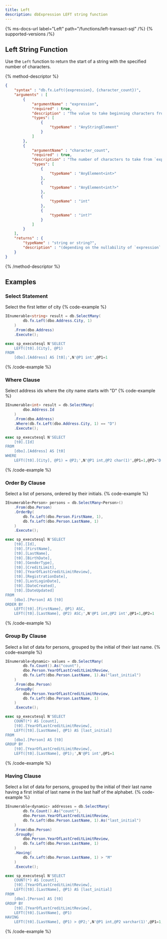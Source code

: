 ```yaml
---
title: Left
description: dbExpression LEFT string function
---
```


{% ms-docs-url label="Left" path="/functions/left-transact-sql" /%}
{% supported-versions /%}

## Left String Function

Use the `Left` function to return the start of a string with the specified number of characters.

{% method-descriptor %}
```json
{
    "syntax" : "db.fx.Left({expression}, {character_count})",
    "arguments" : [
        {
            "argumentName" : "expression",
            "required" : true,
            "description" : "The value to take beginning characters from.",
            "types": [
                { 
                    "typeName" : "AnyStringElement"
                }
            ]
        },
        {
            "argumentName" : "character_count",
            "required" : true,
            "description" : "The number of characters to take from `expression`.",
            "types": [
                { 
                    "typeName" : "AnyElement<int>"
                },
				{ 
                    "typeName" : "AnyElement<int?>"
                },
				{ 
                    "typeName" : "int"
                },
				{ 
                    "typeName" : "int?"
                }
            ]
        }            
    ],
    "returns" : { 
        "typeName" : "string or string?",
		"description" : "(depending on the nullability of `expression` and `character_count`)"
    }
}
```
{% /method-descriptor %}

## Examples
### Select Statement
Select the first letter of city
{% code-example %}
```csharp
IEnumerable<string> result = db.SelectMany(
		db.fx.Left(dbo.Address.City, 1)
	)
	.From(dbo.Address)
	.Execute();
```
```sql
exec sp_executesql N'SELECT
    LEFT([t0].[City], @P1)
FROM
    [dbo].[Address] AS [t0];',N'@P1 int',@P1=1
```
{% /code-example %}

### Where Clause
Select address ids where the city name starts with "D"
{% code-example %}
```csharp
IEnumerable<int> result = db.SelectMany(
		dbo.Address.Id
	)
	.From(dbo.Address)
    .Where(db.fx.Left(dbo.Address.City, 1) == "D")
	.Execute();
```
```sql
exec sp_executesql N'SELECT
    [t0].[Id]
FROM
    [dbo].[Address] AS [t0]
WHERE
    LEFT([t0].[City], @P1) = @P2;',N'@P1 int,@P2 char(1)',@P1=1,@P2='D'
```
{% /code-example %}

### Order By Clause
Select a list of persons, ordered by their initials.
{% code-example %}
```csharp
IEnumerable<Person> persons = db.SelectMany<Person>()
    .From(dbo.Person)
    .OrderBy(
        db.fx.Left(dbo.Person.FirstName, 1),
        db.fx.Left(dbo.Person.LastName, 1)
    )
    .Execute();
```
```sql
exec sp_executesql N'SELECT
    [t0].[Id],
    [t0].[FirstName],
    [t0].[LastName],
    [t0].[BirthDate],
    [t0].[GenderType],
    [t0].[CreditLimit],
    [t0].[YearOfLastCreditLimitReview],
    [t0].[RegistrationDate],
    [t0].[LastLoginDate],
    [t0].[DateCreated],
    [t0].[DateUpdated]
FROM
    [dbo].[Person] AS [t0]
ORDER BY
    LEFT([t0].[FirstName], @P1) ASC,
    LEFT([t0].[LastName], @P2) ASC;',N'@P1 int,@P2 int',@P1=1,@P2=1
```
{% /code-example %}

### Group By Clause
Select a list of data for persons, grouped by the initial of their last name.
{% code-example %}
```csharp
IEnumerable<dynamic> values = db.SelectMany(
        db.fx.Count().As("count"),
        dbo.Person.YearOfLastCreditLimitReview,
        db.fx.Left(dbo.Person.LastName, 1).As("last_initial")
    )
    .From(dbo.Person)
    .GroupBy(
        dbo.Person.YearOfLastCreditLimitReview,
        db.fx.Left(dbo.Person.LastName, 1)
    )
    .Execute();
```
```sql
exec sp_executesql N'SELECT
	COUNT(*) AS [count],
	[t0].[YearOfLastCreditLimitReview],
	LEFT([t0].[LastName], @P1) AS [last_initial]
FROM
	[dbo].[Person] AS [t0]
GROUP BY
	[t0].[YearOfLastCreditLimitReview],
	LEFT([t0].[LastName], @P1);',N'@P1 int',@P1=1
```
{% /code-example %}

### Having Clause
Select a list of data for persons, grouped by the initial of their last name having a first initial of last name in the last half of the alphabet.
{% code-example %}
```csharp
IEnumerable<dynamic> addresses = db.SelectMany(
        db.fx.Count().As("count"),
        dbo.Person.YearOfLastCreditLimitReview,
        db.fx.Left(dbo.Person.LastName, 1).As("last_initial")
    )
    .From(dbo.Person)
    .GroupBy(
        dbo.Person.YearOfLastCreditLimitReview,
        db.fx.Left(dbo.Person.LastName, 1)
    )
    .Having(
        db.fx.Left(dbo.Person.LastName, 1) > "M"
    )
    .Execute();
```
```sql
exec sp_executesql N'SELECT
	COUNT(*) AS [count],
	[t0].[YearOfLastCreditLimitReview],
	LEFT([t0].[LastName], @P1) AS [last_initial]
FROM
	[dbo].[Person] AS [t0]
GROUP BY
	[t0].[YearOfLastCreditLimitReview],
	LEFT([t0].[LastName], @P1)
HAVING
	LEFT([t0].[LastName], @P1) > @P2;',N'@P1 int,@P2 varchar(1)',@P1=1,@P2='M'
```
{% /code-example %}


